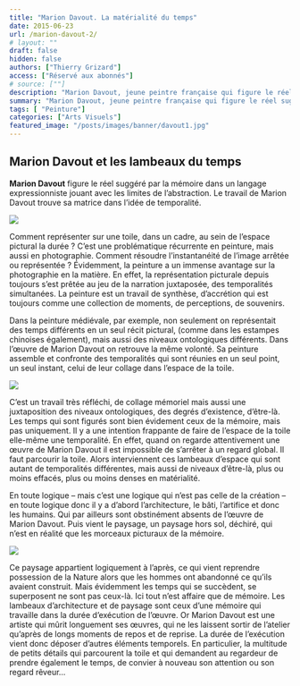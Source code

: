```yaml
---
title: "Marion Davout. La matérialité du temps"
date: 2015-06-23
url: /marion-davout-2/
# layout: ""
draft: false
hidden: false
authors: ["Thierry Grizard"]
access: ["Réservé aux abonnés"]
# source: [""]
description: "Marion Davout, jeune peintre française qui figure le réel suggéré par la mémoire dans un langage expressionniste jouant avec les limites de l’abstraction"
summary: "Marion Davout, jeune peintre française qui figure le réel suggéré par la mémoire dans un langage expressionniste jouant avec les limites de l’abstraction"
tags: [ "Peinture"]
categories: ["Arts Visuels"]
featured_image: "/posts/images/banner/davout1.jpg"
---
```

## Marion Davout et les lambeaux du temps

**Marion Davout** figure le réel suggéré par la mémoire dans un langage expressionniste jouant avec les limites de l’abstraction. Le travail de Marion Davout trouve sa matrice dans l’idée de temporalité.

![](/posts/images/davout1/marion-davout-artiste-peintre-art-contemporain-galerie-laure-roynette-paris-art-figuratif.900.jpg)

Comment représenter sur une toile, dans un cadre, au sein de l’espace pictural la durée ? C’est une problématique récurrente en peinture, mais aussi en photographie. Comment résoudre l’instantanéité de l’image arrêtée ou représentée ? Évidemment, la peinture a un immense avantage sur la photographie en la matière. En effet, la représentation picturale depuis toujours s’est prêtée au jeu de la narration juxtaposée, des temporalités simultanées. La peinture est un travail de synthèse, d’accrétion qui est toujours comme une collection de moments, de perceptions, de souvenirs.

Dans la peinture médiévale, par exemple, non seulement on représentait des temps différents en un seul récit pictural, (comme dans les estampes chinoises également), mais aussi des niveaux ontologiques différents. Dans l’œuvre de Marion Davout on retrouve la même volonté. Sa peinture assemble et confronte des temporalités qui sont réunies en un seul point, un seul instant, celui de leur collage dans l’espace de la toile.

![](/posts/images/davout1/marion-davout-artiste-peintre-art-contemporain-galerie-laure-roynette-paris-art-figuratif.901.jpg)

C’est un travail très réfléchi, de collage mémoriel mais aussi une juxtaposition des niveaux ontologiques, des degrés d’existence, d’être-là. Les temps qui sont figurés sont bien évidement ceux de la mémoire, mais pas uniquement. Il y a une intention frappante de faire de l’espace de la toile elle-même une temporalité. En effet, quand on regarde attentivement une œuvre de Marion Davout il est impossible de s’arrêter à un regard global. Il faut parcourir la toile. Alors interviennent ces lambeaux d’espace qui sont autant de temporalités différentes, mais aussi de niveaux d’être-là, plus ou moins effacés, plus ou moins denses en matérialité.

En toute logique – mais c’est une logique qui n’est pas celle de la création – en toute logique donc il y a d’abord l’architecture, le bâti, l’artifice et donc les humains. Qui par ailleurs sont obstinément absents de l’œuvre de Marion Davout. Puis vient le paysage, un paysage hors sol, déchiré, qui n’est en réalité que les morceaux picturaux de la mémoire.

![](/posts/images/davout1/marion-davout-artiste-peintre-art-contemporain-galerie-laure-roynette-paris-art-figuratif.902.jpg)

Ce paysage appartient logiquement à l’après, ce qui vient reprendre possession de la Nature alors que les hommes ont abandonné ce qu’ils avaient construit. Mais évidemment les temps qui se succèdent, se superposent ne sont pas ceux-là. Ici tout n’est affaire que de mémoire. Les lambeaux d’architecture et de paysage sont ceux d’une mémoire qui travaille dans la durée d’exécution de l’œuvre. Or Marion Davout est une artiste qui mûrit longuement ses œuvres, qui ne les laissent sortir de l’atelier qu’après de longs moments de repos et de reprise. La durée de l’exécution vient donc déposer d’autres éléments temporels. En particulier, la multitude de petits détails qui parcourent la toile et qui demandent au regardeur de prendre également le temps, de convier à nouveau son attention ou son regard rêveur...